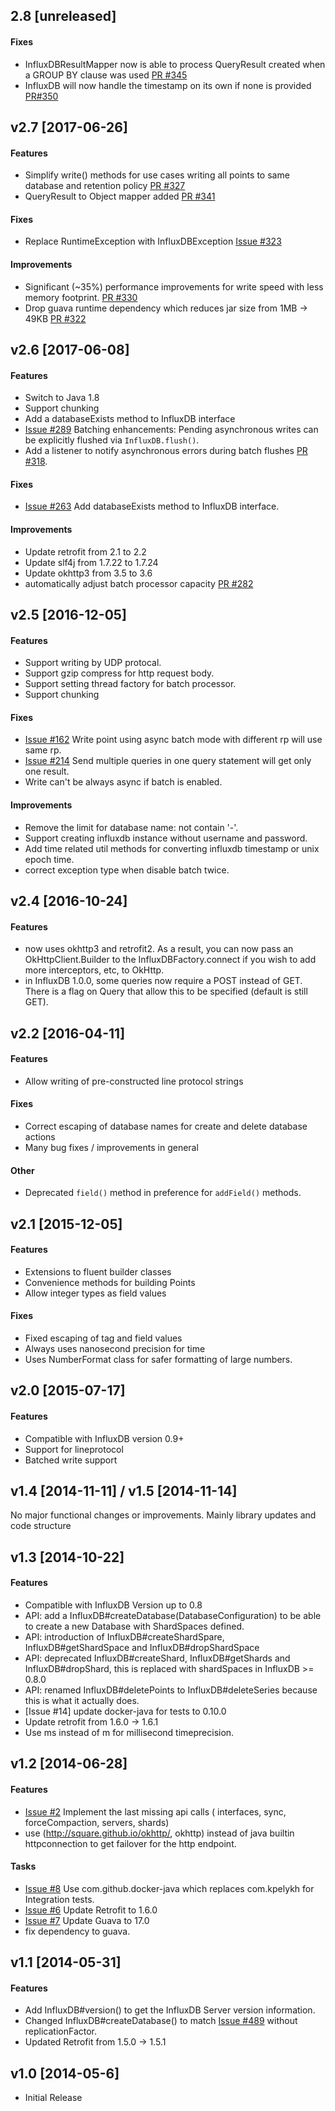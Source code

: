 ## 2.8 [unreleased]

#### Fixes

 - InfluxDBResultMapper now is able to process QueryResult created when a GROUP BY clause was used [PR #345](https://github.com/influxdata/influxdb-java/pull/345)
 - InfluxDB will now handle the timestamp on its own if none is provided [PR#350](https://github.com/influxdata/influxdb-java/pull/350)


## v2.7 [2017-06-26]

#### Features

 - Simplify write() methods for use cases writing all points to same database and retention policy [PR #327](https://github.com/influxdata/influxdb-java/pull/327)
 - QueryResult to Object mapper added [PR #341](https://github.com/influxdata/influxdb-java/pull/341)

#### Fixes

 - Replace RuntimeException with InfluxDBException [Issue #323](https://github.com/influxdata/influxdb-java/issues/323)

#### Improvements

 - Significant (~35%) performance improvements for write speed with less memory footprint. [PR #330](https://github.com/influxdata/influxdb-java/pull/330)
 - Drop guava runtime dependency which reduces jar size from 1MB -> 49KB [PR #322](https://github.com/influxdata/influxdb-java/pull/322)

## v2.6 [2017-06-08]

#### Features

 - Switch to Java 1.8
 - Support chunking
 - Add a databaseExists method to InfluxDB interface
 - [Issue #289](https://github.com/influxdata/influxdb-java/issues/289) Batching enhancements: Pending asynchronous writes can be explicitly flushed via `InfluxDB.flush()`.
 - Add a listener to notify asynchronous errors during batch flushes [PR #318](https://github.com/influxdata/influxdb-java/pull/318).

#### Fixes

 - [Issue #263](https://github.com/influxdata/influxdb-java/issues/263) Add databaseExists method to InfluxDB interface.

#### Improvements

 - Update retrofit from 2.1 to 2.2
 - Update slf4j from 1.7.22 to 1.7.24
 - Update okhttp3 from 3.5 to 3.6
 - automatically adjust batch processor capacity [PR #282](https://github.com/influxdata/influxdb-java/pull/282)

## v2.5 [2016-12-05]

#### Features

 - Support writing by UDP protocal.
 - Support gzip compress for http request body.
 - Support setting thread factory for batch processor.
 - Support chunking

#### Fixes

 - [Issue #162](https://github.com/influxdb/influxdb-java/issues/162) Write point using async batch mode with different rp will use same rp.
 - [Issue #214](https://github.com/influxdb/influxdb-java/issues/214) Send multiple queries in one query statement will get only one result.  
 - Write can't be always async if batch is enabled.

#### Improvements

 - Remove the limit for database name: not contain '-'.
 - Support creating influxdb instance without username and password.
 - Add time related util methods for converting influxdb timestamp or unix epoch time.
 - correct exception type when disable batch twice.

## v2.4 [2016-10-24]
#### Features

 - now uses okhttp3 and retrofit2. As a result, you can now pass an OkHttpClient.Builder to the InfluxDBFactory.connect if you wish to add more interceptors, etc, to OkHttp.
 - in InfluxDB 1.0.0, some queries now require a POST instead of GET. There is a flag on Query that allow this to be specified (default is still GET).

## v2.2 [2016-04-11]

#### Features

 - Allow writing of pre-constructed line protocol strings

#### Fixes

 - Correct escaping of database names for create and delete database actions
 - Many bug fixes / improvements in general

#### Other
 - Deprecated `field()` method in preference for `addField()` methods.

## v2.1 [2015-12-05]

#### Features

 - Extensions to fluent builder classes
 - Convenience methods for building Points
 - Allow integer types as field values

#### Fixes

 - Fixed escaping of tag and field values
 - Always uses nanosecond precision for time
 - Uses NumberFormat class for safer formatting of large numbers.

## v2.0 [2015-07-17]

#### Features

- Compatible with InfluxDB version 0.9+
- Support for lineprotocol
- Batched write support

## v1.4 [2014-11-11] / v1.5 [2014-11-14]

No major functional changes or improvements. Mainly library updates and code structure

## v1.3 [2014-10-22]

#### Features

- Compatible with InfluxDB Version up to 0.8
- API: add a InfluxDB#createDatabase(DatabaseConfiguration) to be able to create a new Database with ShardSpaces defined.
- API: introduction of InfluxDB#createShardSpare, InfluxDB#getShardSpace and InfluxDB#dropShardSpace
- API: deprecated InfluxDB#createShard, InfluxDB#getShards and InfluxDB#dropShard, this is replaced with shardSpaces in InfluxDB >= 0.8.0
- API: renamed InfluxDB#deletePoints to InfluxDB#deleteSeries because this is what it actually does.
- [Issue #14] update docker-java for tests to 0.10.0
- Update retrofit from 1.6.0 -> 1.6.1
- Use ms instead of m for millisecond timeprecision.

## v1.2 [2014-06-28]

#### Features

- [Issue #2](https://github.com/influxdb/influxdb-java/issues/2) Implement the last missing api calls ( interfaces, sync, forceCompaction, servers, shards)
- use (http://square.github.io/okhttp/, okhttp) instead of java builtin httpconnection to get failover for the http endpoint.

#### Tasks

- [Issue #8](https://github.com/influxdb/influxdb-java/issues/8) Use com.github.docker-java which replaces com.kpelykh for Integration tests.
- [Issue #6](https://github.com/influxdb/influxdb-java/issues/6) Update Retrofit to 1.6.0
- [Issue #7](https://github.com/influxdb/influxdb-java/issues/7) Update Guava to 17.0
- fix dependency to guava.

## v1.1 [2014-05-31]

#### Features

- Add InfluxDB#version() to get the InfluxDB Server version information.
- Changed InfluxDB#createDatabase() to match [Issue #489](https://github.com/influxdb/influxdb/issues/489) without replicationFactor.
- Updated Retrofit from 1.5.0 -> 1.5.1

## v1.0 [2014-05-6]

  * Initial Release
